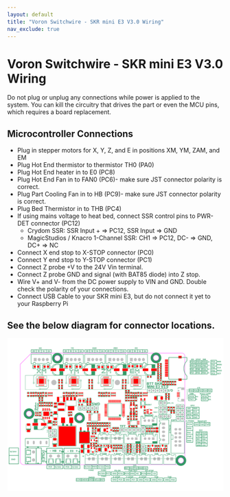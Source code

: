 ```yaml
---
layout: default
title: "Voron Switchwire - SKR mini E3 V3.0 Wiring"
nav_exclude: true
---
```


# Voron Switchwire - SKR mini E3 V3.0 Wiring

Do not plug or unplug any connections while power is applied to the system. You can kill the circuitry that drives the part or even the MCU pins, which requires a board replacement.

## Microcontroller Connections

* Plug in stepper motors for X, Y, Z, and E in positions XM, YM, ZAM, and EM
* Plug Hot End thermistor to thermistor TH0 (PA0)
* Plug Hot End heater in to E0 (PC8)
* Plug Hot End Fan in to FAN0 (PC6)- make sure JST connector polarity is correct.
* Plug Part Cooling Fan in to HB (PC9)- make sure JST connector polarity is correct.
* Plug Bed Thermistor in to THB (PC4)
* If using mains voltage to heat bed, connect SSR control pins to PWR-DET connector (PC12)
  * Crydom SSR: SSR Input + => PC12, SSR Input => GND
  * MagicStudios / Knacro 1-Channel SSR: CH1 => PC12, DC- => GND, DC+ => NC
* Connect X end stop to X-STOP connector (PC0)
* Connect Y end stop to Y-STOP connector (PC1)
* Connect Z probe +V to the 24V Vin terminal.
* Connect Z probe GND and signal (with BAT85 diode) into Z stop. 
* Wire V+ and V- from the DC power supply to VIN and GND. Double check the polarity of your connections.
* Connect USB Cable to your SKR mini E3, but do not connect it yet to your Raspberry Pi

## See the below diagram for connector locations.

![](./images/v0-miniE3-v30-mcu.png)
